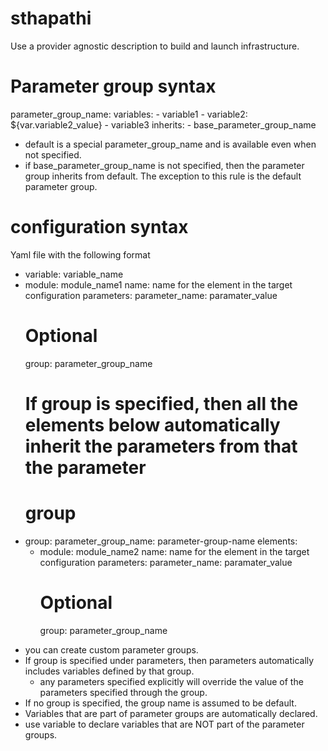 # sthapathi
Use a provider agnostic description to build and launch infrastructure.

# Parameter group syntax

parameter_group_name:
	variables:
	- variable1
	- variable2: ${var.variable2_value}
	- variable3
	inherits:
	- base_parameter_group_name
	
* default is a special parameter_group_name and is available even when not specified.
* if base_parameter_group_name is not specified, then the parameter group inherits from default. The exception to 
  this rule is the default parameter group.

# configuration syntax
Yaml file with the following format

- variable: variable_name
- module: module_name1
  name: name for the element in the target configuration
  parameters:
    parameter_name: paramater_value
    # Optional
    group: parameter_group_name 
  # If group is specified, then all the elements below automatically inherit the parameters from that the parameter
  # group
- group: 
  parameter_group_name: parameter-group-name
  elements:
  - module: module_name2
    name: name for the element in the target configuration
    parameters:
      parameter_name: paramater_value
      # Optional
      group: parameter_group_name 
  	
* you can create custom parameter groups.
* If group is specified under parameters, then parameters automatically includes variables defined by that group.
	* any parameters specified explicitly will override the value of the parameters specified through the group.
* If no group is specified, the group name is assumed to be default.
* Variables that are part of parameter groups are automatically declared.
* use variable to declare variables that are NOT part of the parameter groups.
